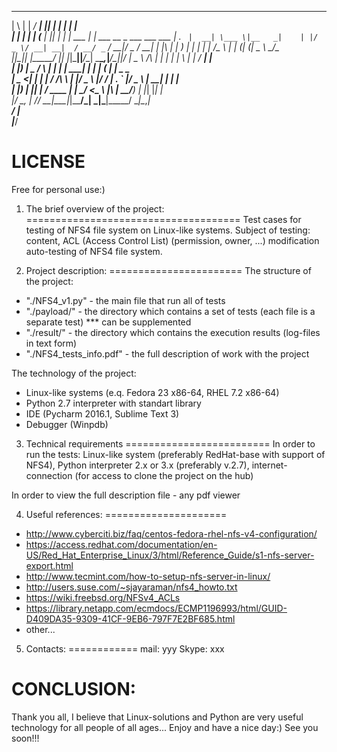   _   _ ______ _____ _  _     _______        _                             
 | \ | |  ____/ ____| || |   |__   __|      | |                            
 |  \| | |__ | (___ | || |_     | | ___  ___| |_    ___ __ _ ___  ___  ___ 
 | . ` |  __| \___ \|__   _|    | |/ _ \/ __| __|  / __/ _` / __|/ _ \/ __|
 | |\  | |    ____) |  | |      | |  __/\__ \ |_  | (_| (_| \__ \  __/\__ \
 |_|_\_|_|   |_____/   |_|      |_|\___||___/\__|  \___\__,_|___/\___||___/
 |  _ \            /\   | |    | |      | \ | |     / ____| |              
 | |_) |_   _     /  \  | | ___| | _____|  \| | ___| (___ | |_ _   _       
 |  _ <| | | |   / /\ \ | |/ _ \ |/ / __| . ` |/ _ \\___ \| __| | | |      
 | |_) | |_| |  / ____ \| |  __/   <\__ \ |\  |  __/____) | |_| |_| |      
 |____/ \__, | /_/    \_\_|\___|_|\_\___/_| \_|\___|_____/ \__|\__,_|      
         __/ |                                                             
        |___/ 
                                                                     
LICENSE
=======
Free for personal use:)

1. The brief overview of the project:
=====================================
Test cases for testing of NFS4 file system on Linux-like systems. 
Subject of testing: content, ACL (Access Control List) (permission, owner, ...) modification auto-testing of NFS4 file system. 

2. Project description:
=======================
The structure of the project:
- "./NFS4_v1.py" - the main file that run all of tests
- "./payload/" - the directory which contains a set of tests (each file is a separate test) *** can be supplemented
- "./result/" - the directory which contains the execution results (log-files in text form)
- "./NFS4_tests_info.pdf" - the full description of work with the project

The technology of the project:
- Linux-like systems (e.q. Fedora 23 x86-64, RHEL 7.2 x86-64)
- Python 2.7 interpreter with standart library
- IDE (Pycharm 2016.1, Sublime Text 3)
- Debugger (Winpdb)

3. Technical requirements
=========================
In order to run the tests: Linux-like system (preferably RedHat-base with support of NFS4), Python interpreter 2.x or 3.x (preferably v.2.7), internet-connection (for access to clone the project on the hub)

In order to view the full description file - any pdf viewer

4. Useful references:
=====================
- http://www.cyberciti.biz/faq/centos-fedora-rhel-nfs-v4-configuration/
- https://access.redhat.com/documentation/en-US/Red_Hat_Enterprise_Linux/3/html/Reference_Guide/s1-nfs-server-export.html
- http://www.tecmint.com/how-to-setup-nfs-server-in-linux/
- http://users.suse.com/~sjayaraman/nfs4_howto.txt
- https://wiki.freebsd.org/NFSv4_ACLs
- https://library.netapp.com/ecmdocs/ECMP1196993/html/GUID-D409DA35-9309-41CF-9EB6-797F7E2BF685.html
- other...

5. Contacts:
============
mail: yyy
Skype: xxx

CONCLUSION:
===========
Thank you all, I believe that Linux-solutions and Python are very useful technology for all people of all ages...
Enjoy and have a nice day:) 
See you soon!!!